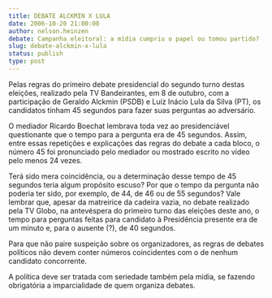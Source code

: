 ```yaml
---
title: DEBATE ALCKMIN X LULA
date: 2006-10-20 21:00:00
author: nelson.heinzen
debate: Campanha eleitoral: a mídia cumpriu o papel ou tomou partido?
slug: debate-alckmin-x-lula
status: publish 
type: post
---
```


Pelas regras do primeiro debate
presidencial do segundo turno destas eleições, realizado pela TV Bandeirantes,
em 8 de outubro, com a participação de Geraldo Alckmin (PSDB) e Luíz Inácio
Lula da Silva (PT), os candidatos tinham 45 segundos para fazer suas perguntas
ao adversário.

O mediador Ricardo Boechat
lembrava toda vez ao presidenciável questionante que o tempo para a pergunta
era de 45 segundos. Assim, entre essas repetições e explicações das regras do
debate a cada bloco, o número 45 foi pronunciado pelo mediador ou mostrado
escrito no vídeo pelo menos 24 vezes.

Terá sido mera coincidência, ou a
determinação desse tempo de 45 segundos teria algum propósito escuso? Por que o
tempo da pergunta não poderia ter sido, por exemplo, de 44, de 46 ou de 55
segundos? Vale lembrar que, apesar da matreirice da cadeira vazia, no debate
realizado pela TV Globo, na antevéspera do primeiro turno das eleições deste
ano, o tempo para perguntas feitas para candidato à Presidência presente era de
um minuto e, para o ausente (?), de 40 segundos.

Para que não paire suspeição
sobre os organizadores, as regras de debates políticos não devem conter números
coincidentes com o de nenhum candidato concorrente.

A política deve ser tratada com
seriedade também pela mídia, se fazendo obrigatória a imparcialidade de quem
organiza debates.
